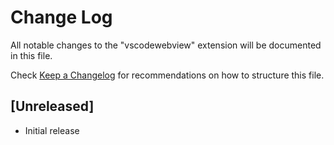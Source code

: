 # Change Log

All notable changes to the "vscodewebview" extension will be documented in this file.

Check [Keep a Changelog](http://keepachangelog.com/) for recommendations on how to structure this file.

## [Unreleased]

- Initial release